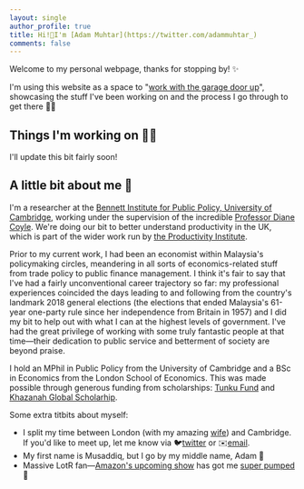 ```yaml
---
layout: single
author_profile: true
title: Hi!👋I'm [Adam Muhtar](https://twitter.com/adammuhtar_)
comments: false
---
```


Welcome to my personal webpage, thanks for stopping by! ✨

I'm using this website as a space to "[work with the garage door up](https://notes.andymatuschak.org/About_these_notes?stackedNotes=z21cgR9K3UcQ5a7yPsj2RUim3oM2TzdBByZu)", showcasing the stuff I've been working on and the process I go through to get there 👨‍🏭

## Things I'm working on 👨‍💻

I'll update this bit fairly soon!

## A little bit about me 🖖

I'm a researcher at the [Bennett Institute for Public Policy, University of Cambridge](https://www.bennettinstitute.cam.ac.uk/), working under the supervision of the incredible [Professor Diane Coyle](https://www.bennettinstitute.cam.ac.uk/about-us/team/diane-coyle/). We're doing our bit to better understand productivity in the UK, which is part of the wider work run by [the Productivity Institute](https://www.productivity.ac.uk/).

Prior to my current work, I had been an economist within Malaysia's policymaking circles, meandering in all sorts of economics-related stuff from trade policy to public finance management. I think it's fair to say that I've had a fairly unconventional career trajectory so far: my professional experiences coincided the days leading to and following from the country's landmark 2018 general elections (the elections that ended Malaysia's 61-year one-party rule since her independence from Britain in 1957) and I did my bit to help out with what I can at the highest levels of government. I've had the great privilege of working with some truly fantastic people at that time—their dedication to public service and betterment of society are beyond praise.

I hold an MPhil in Public Policy from the University of Cambridge and a BSc in Economics from the London School of Economics. This was made possible through generous funding from scholarships: [Tunku Fund](https://www.caths.cam.ac.uk/tunku-abdul-rahman-fund) and [Khazanah Global Scholarhip](https://www.yayasankhazanah.com.my/scholarship-programmes/khazanah-global-scholarship).

Some extra titbits about myself: 
* I split my time between London (with my amazing [wife](https://www.faridahfaiz.com/)) and Cambridge. If you'd like to meet up, let me know via 🐦[twitter](https://twitter.com/adammuhtar_) or ✉️[email](mailto:adam.b.muhtar@gmail.com).
* My first name is Musaddiq, but I go by my middle name, Adam 🙂
* Massive LotR fan—[Amazon's upcoming show](https://twitter.com/lotronprime) has got me [super pumped](https://i.redd.it/3kq3mcr9x3f71.jpg) 🥳
